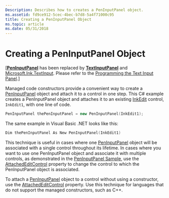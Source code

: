 ```yaml
---
Description: Describes how to creates a PenInputPanel object.
ms.assetid: fd9ce912-5cec-4bec-b7d8-5a4f71000c95
title: Creating a PenInputPanel Object
ms.topic: article
ms.date: 05/31/2018
---
```


# Creating a PenInputPanel Object

\[[**PenInputPanel**](peninputpanel-class.md) has been replaced by [**TextInputPanel**](/windows/desktop/api/peninputpanel/nn-peninputpanel-itextinputpanel) and [Microsoft.Ink.TextInput](/previous-versions/dotnet/netframework-3.5/ms581554(v=vs.90)). Please refer to the [Programming the Text Input Panel](programming-the-text-input-panel.md).\]

Managed code constructors provide a convenient way to create a [PenInputPanel](/previous-versions/ms583923(v=vs.100)) object and attach it to a control in one step. This C\# example creates a PenInputPanel object and attaches it to an existing [InkEdit](/previous-versions/ms835842(v=msdn.10)) control, `InkEdit1`, with one line of code.


```C++
PenInputPanel thePenInputPanel = new PenInputPanel(InkEdit1);
```



The same example in Visual Basic .NET looks like this:


```C++
Dim thePenInputPanel As New PenInputPanel(InkEdit1)
```



This technique is useful in cases where one [PenInputPanel](/previous-versions/ms583923(v=vs.100)) object will be associated with a single control throughout its lifetime. In cases where you want to use one PenInputPanel object and associate it with multiple controls, as demonstrated in the [PenInputPanel Sample](peninputpanel-sample.md), use the [AttachedEditControl](/previous-versions/ms582239(v=vs.100)) property to change the control to which the PenInputPanel object is associated.

To attach a [PenInputPanel](/previous-versions/ms583923(v=vs.100)) object to a control without using a constructor, use the [AttachedEditControl](/previous-versions/ms582239(v=vs.100)) property. Use this technique for languages that do not support the managed constructors, such as C++.

 

 